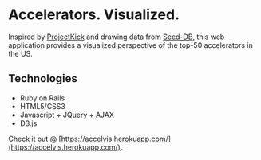 # Accelerators. Visualized.

Inspired by [ProjectKick](http://projectkick.us) and drawing data from [Seed-DB](http://www.seed-db.com/),
this web application provides a visualized perspective of the top-50 accelerators in the US.

## Technologies
* Ruby on Rails
* HTML5/CSS3
* Javascript + JQuery + AJAX
* D3.js

Check it out @ [https://accelvis.herokuapp.com/](https://accelvis.herokuapp.com/).

